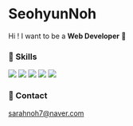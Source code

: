 # SeohyunNoh

Hi ! I want to be a **Web Developer** :muscle:


### :wrench: Skills
<img src="https://img.shields.io/badge/Java-007396?style=flat&logo=Java&logoColor=white"> <img src="https://img.shields.io/badge/Spring Boot-6DB33F?style=flat&logo=Spring Boot&logoColor=white"> <img src="https://img.shields.io/badge/Vue.js-4FC08D?style=flat&logo=Vue.js&logoColor=white"> <img src="https://img.shields.io/badge/Vuex-81C784?style=flat&logo=Vuex&logoColor=white"> <img src="https://img.shields.io/badge/MySQL-4479A1?style=flat&logo=MySQL&logoColor=white"> 

### :incoming_envelope: Contact
sarahnoh7@naver.com
